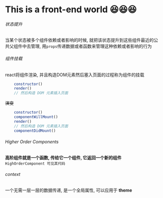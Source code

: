 # This is a front-end world :satisfied::satisfied::satisfied:  
###### 状态提升

当某个状态被多个组件依赖或者影响的时候, 就把该状态提升到这些组件最近的公共父组件中去管理, 
用```props```传递数据或者函数来管理这种依赖或者影响的行为


###### 组件挂载

react将组件渲染, 并且构造DOM元素然后塞入页面的过程称为组件的挂载

```javascript
    constructor()
    render()
    // 然后构造 DOM 元素插入页面
```
~~演变~~

```javascript
    constructor()
    componentWillMount()
    render()
    // 然后构造 DOM 元素插入页面
    componentDidMount()
```

###### Higher Order Components

**高阶组件就是一个函数, 传给它一个组件, 它返回一个新的组件** ```HighOrderComponent 可见其代码```

###### context

一个无需一层一层的数据传递, 是一个全局属性, 可以应用于 **theme**
